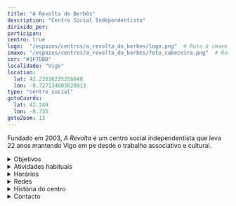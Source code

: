 ```yaml
---
title: "A Revolta do Berbês"
description: "Centro Social Independentista"
dirixido_por: 
participan:
centro: true
logo:  "/espazos/centros/a_revolta_do_berbes/logo.png"  # Ruta á imaxe do logo
imaxe: "/espazos/centros/a_revolta_do_berbes/foto_cabeceira.png"  # Ruta á imaxe de fondo
cor: "#1F7DBD"
localidade: "Vigo"
location:
  lat: 42.23936235256048
  lon: -8.727134803820913
type: "centro_social"
gotoCoords:
  lat: 42.240
  lon: -8.735
gotoZoom: 13
---
```

Fundado em 2003, *A Revolta* é um centro social independentista que leva 22 anos mantendo Vigo em pe desde o trabalho associativo e cultural.

<details>
  <summary>Objetivos</summary>
  <ul>
    <li>Objetivo 1</li>
    <li>Objetivo 2</li>
    <li>Objetivo 3</li>
  </ul>
</details>

<details>
  <summary>Atividades habituais</summary>
  <p>No Centro Social organizamos umha ampla variedade de atividades:</p>
  <ul>
    <li>Talheres</li>
    <li>Faladoiros</li>
    <li>Projeçons</li>
    <li>Juntanzas</li>
  </ul>
</details>

<details>
  <summary>Horários</summary>
  <p>Os horários habituais do centro som os seguintes:</p>
  <ul>
    <li><strong>Segundas a sextas:</strong> 16:00 - 21:00.</li>
    <li><strong>Sábados:</strong> 10:00 - 14:00 e 16:00 - 20:00.</li>
    <li><strong>Domingos:</strong> Pechado, excepto para eventos programados.</li>
  </ul>
</details>

<details>
  <summary>Redes</summary>
  <p>Conhece-nos a través de:</p>
  <ul>
    <li>Instragram</li>
    <li>Twiter/X</li>
    <li>Facebook</li>
    <li>Bluesky</li>
  </ul>
</details>

<details>
  <summary>História do centro</summary>
  <p></p>
</details>

<details>
  <summary>Contacto</summary>
  <p>Podes contatar connosco a través de:</p>
  <ul>
    <li>Email: contacto@email.com</li>
    <li>Teléfono: 111 111 111</li>
    <li>Endereço: - </li>
  </ul>
</details>